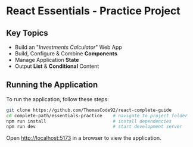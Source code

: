 # React Essentials - Practice Project

## Key Topics

- Build an "_Investments Calculator_" Web App
- Build, Configure & Combine **Components**
- Manage Application **State**
- Output **List** & **Conditional** Content

## Running the Application

To run the application, follow these steps:

```bash
git clone https://github.com/ThomasCode92/react-complete-guide
cd complete-path/essentials-practice    # navigate to project folder
npm run install                         # install dependencies
npm run dev                             # start development server
```

Open [http://localhost:5173](http://localhost:5173) in a browser to view the application.
